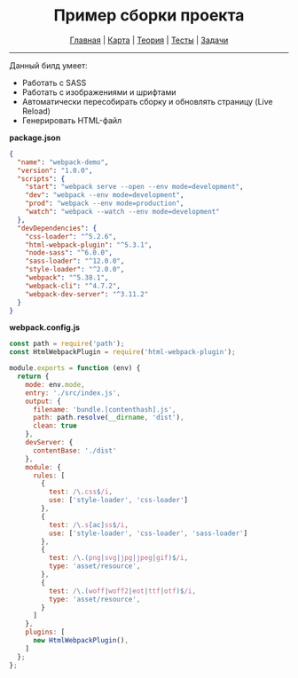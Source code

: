 <div align="center">

# Пример сборки проекта

[Главная](https://github.com/dollaween/junior-roadmap/)
|
[Карта](/roadmap/README.md)
|
[Теория](/theory/README.md)
|
[Тесты](/tests/README.md)
|
[Задачи](/tasks/README.md)

</div>

---

Данный билд умеет:
- Работать с SASS
- Работать с изображениями и шрифтами
- Автоматически пересобирать сборку и обновлять страницу (Live Reload)
- Генерировать HTML-файл

**package.json**
```json
{
  "name": "webpack-demo",
  "version": "1.0.0",
  "scripts": {
    "start": "webpack serve --open --env mode=development",
    "dev": "webpack --env mode=development",
    "prod": "webpack --env mode=production",
    "watch": "webpack --watch --env mode=development"
  },
  "devDependencies": {
    "css-loader": "^5.2.6",
    "html-webpack-plugin": "^5.3.1",
    "node-sass": "^6.0.0",
    "sass-loader": "^12.0.0",
    "style-loader": "^2.0.0",
    "webpack": "^5.38.1",
    "webpack-cli": "^4.7.2",
    "webpack-dev-server": "^3.11.2"
  }
}

```

**webpack.config.js**
```js
const path = require('path');
const HtmlWebpackPlugin = require('html-webpack-plugin');

module.exports = function (env) {
  return {
    mode: env.mode,
    entry: './src/index.js',
    output: {
      filename: 'bundle.[contenthash].js',
      path: path.resolve(__dirname, 'dist'),
      clean: true
    },
    devServer: {
      contentBase: './dist'
    },
    module: {
      rules: [
        {
          test: /\.css$/i,
          use: ['style-loader', 'css-loader']
        },
        {
          test: /\.s[ac]ss$/i,
          use: ['style-loader', 'css-loader', 'sass-loader']
        },
        {
          test: /\.(png|svg|jpg|jpeg|gif)$/i,
          type: 'asset/resource',
        },
        {
          test: /\.(woff|woff2|eot|ttf|otf)$/i,
          type: 'asset/resource',
        }
      ]
    },
    plugins: [
      new HtmlWebpackPlugin(),
    ]
  };
};
```
